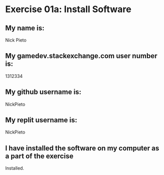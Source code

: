 # Exercise 01a: Install Software

## My name is:
Nick Pieto

## My gamedev.stackexchange.com user number is:
1312334

## My github username is:
NickPieto

## My replit username is:
NickPieto

## I have installed the software on my computer as a part of the exercise
Installed.
